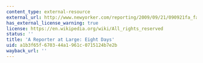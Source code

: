 ```yaml
---
content_type: external-resource
external_url: http://www.newyorker.com/reporting/2009/09/21/090921fa_fact_stewart
has_external_license_warning: true
license: https://en.wikipedia.org/wiki/All_rights_reserved
status: ''
title: 'A Reporter at Large: Eight Days'
uid: a1b3f65f-6703-44a1-961c-0715124b7e2b
wayback_url: ''
---
```


